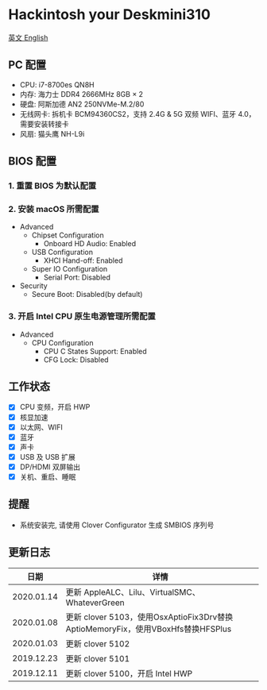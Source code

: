 # Hackintosh your Deskmini310

[英文 English](./README.md)

## PC 配置
* CPU: i7-8700es QN8H
* 内存: 海力士 DDR4 2666MHz 8GB × 2
* 硬盘: 阿斯加德 AN2 250NVMe-M.2/80
* 无线网卡: 拆机卡 BCM94360CS2，支持 2.4G & 5G 双频 WIFI、蓝牙 4.0，需要安装转接卡
* 风扇: 猫头鹰 NH-L9i

## BIOS 配置
### 1. 重置 BIOS 为默认配置

### 2. 安装 macOS 所需配置
* Advanced
  * Chipset Configuration
    * Onboard HD Audio: Enabled
  * USB Configuration
    * XHCI Hand-off: Enabled
  * Super IO Configuration
    * Serial Port: Disabled  
* Security
  * Secure Boot: Disabled(by default)

### 3. 开启 Intel CPU 原生电源管理所需配置
* Advanced
  * CPU Configuration
    * CPU C States Support: Enabled
    * CFG Lock: Disabled

## 工作状态
* [x] CPU 变频，开启 HWP
* [x] 核显加速
* [x] 以太网、WIFI
* [x] 蓝牙
* [x] 声卡
* [x] USB 及 USB 扩展
* [x] DP/HDMI 双屏输出
* [x] 关机、重启、睡眠

## 提醒

* 系统安装完, 请使用 Clover Configurator 生成 SMBIOS 序列号

## 更新日志

| 日期      | 详情                                                              |
|-----------|----------------------------------------------------------------------|
| 2020.01.14 | 更新 AppleALC、Lilu、VirtualSMC、WhateverGreen |
| 2020.01.08 | 更新 clover 5103，使用OsxAptioFix3Drv替换AptioMemoryFix，使用VBoxHfs替换HFSPlus |
| 2020.01.03 | 更新 clover 5102 |
| 2019.12.23 | 更新 clover 5101 |
| 2019.12.11 | 更新 clover 5100，开启 Intel HWP |